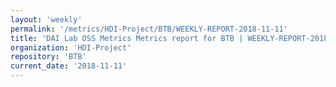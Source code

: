 ```yaml
---
layout: 'weekly'
permalink: '/metrics/HDI-Project/BTB/WEEKLY-REPORT-2018-11-11'
title: 'DAI Lab OSS Metrics Metrics report for BTB | WEEKLY-REPORT-2018-11-11'
organization: 'HDI-Project'
repository: 'BTB'
current_date: '2018-11-11'
---
```

